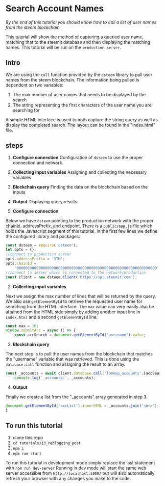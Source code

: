 # Search Account Names

*By the end of this tutorial you should know how to call a list of user names from the steem blockchain*

This tutorial will show the method of capturing a queried user name, matching that to the steemit database and then displaying the matching names. This tutorial will be run on the `production server`.

## Intro

We are using the `call` function provided by the `dsteem` library to pull user names from the steem blockchain. The information being pulled is dependent on two variables:

 1. The max number of user names that needs to be displayed by the search
 2. The string representing the first characters of the user name you are searching for

A simple HTML interface is used to both capture the string query as well as display the completed search. The layout can be found in the "index.html" file.

## steps

 1. **Configure connection** Configuration of `dsteem` to use the proper connection and network.
 2. **Collecting input variables** Assigning and collecting the necessary variables
 3. **Blockchain query** Finding the data on the blockchain based on the inputs
 4. **Output** Displaying query results

1. **Configure connection**

Below we have `dsteem` pointing to the production network with the proper chainId, addressPrefix, and endpoint. There is a `public/app.js` file which holds the Javascript segment of this tutorial. In the first few lines we define the configured library and packages:

```javascript
const dsteem = require('dsteem');
let opts = {};
//connect to production server
opts.addressPrefix = 'STM';
opts.chainId =
    '0000000000000000000000000000000000000000000000000000000000000000';
//connect to server which is connected to the network/production
const client = new dsteem.Client('https://api.steemit.com');
```

2. **Collecting input variables**

Next we assign the max number of lines that will be returned by the query. We also use `getElementById` to retrieve the requested user name for searching from the HTML interface. The `max` value can very easily also be attained from the HTML side simply by adding another input line in `index.html` and a second `getElementById` line.

```javascript
const max = 10;
window.submitAcc = async () => {
    const accSearch = document.getElementById("username").value;
```

3. **Blockchain query**

The next step is to pull the user names from the blockchain that matches the "username" variable that was retrieved. This is done using the `database.call` function and assigning the result to an array.

```javascript
const _accounts = await client.database.call('lookup_accounts',[accSearch, max]);
    console.log(`_accounts:`, _accounts);
```

4. **Output**

Finally we create a list from the "_accounts" array generated in step 3.

```javascript
document.getElementById('accList').innerHTML = _accounts.join('<br>');
}
```

## To run this tutorial

 1. clone this repo
 2. `cd tutorials/13_reblogging_post`
 3. `npm i`
 4. `npm run start`

 To run this tutorial in development mode simply replace the last statement with `npm run dev-server`
 Running in dev mode will start the same web server accessible from `http://localhost:3000/` but will also automatically refresh your browser with any changes you make to the code.
